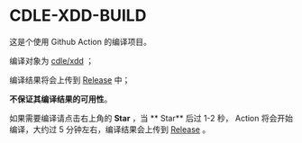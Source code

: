 # CDLE-XDD-BUILD
这是个使用 Github Action 的编译项目。

编译对象为 [cdle/xdd](https://github.com/cdle/xdd) ；

编译结果将会上传到 [Release](https://github.com/Huiaei/CDLE-XDD-BUILD/releases) 中；

**不保证其编译结果的可用性**。

如果需要编译请点击右上角的 **Star** ，当 ** Star** 后过 1-2 秒， Action 将会开始编译，大约过 5 分钟左右，编译结果会上传到 [Release](https://github.com/Huiaei/CDLE-XDD-BUILD/releases) 。
